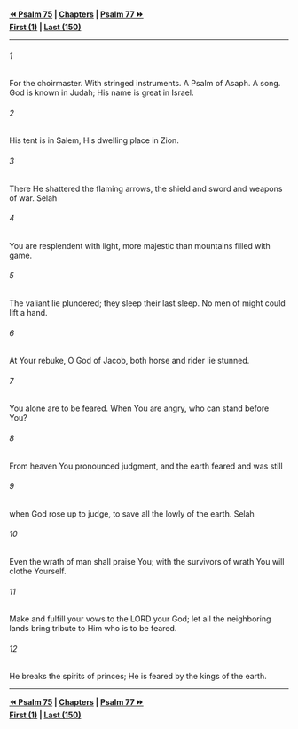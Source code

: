   
**[⏪ Psalm 75](./Psalm%2075.md) | [Chapters](./_index.md) | [Psalm 77 ⏩](./Psalm%2077.md)**  
**[First (1)](./Psalm%201.md) | [Last (150)](./Psalm%20150.md)**  
  
---  
  
###### 1  
For the choirmaster. With stringed instruments. A Psalm of Asaph. A song. God is known in Judah; His name is great in Israel.  
  
###### 2  
His tent is in Salem, His dwelling place in Zion.  
  
###### 3  
There He shattered the flaming arrows, the shield and sword and weapons of war. Selah  
  
###### 4  
You are resplendent with light, more majestic than mountains filled with game.  
  
###### 5  
The valiant lie plundered; they sleep their last sleep. No men of might could lift a hand.  
  
###### 6  
At Your rebuke, O God of Jacob, both horse and rider lie stunned.  
  
###### 7  
You alone are to be feared. When You are angry, who can stand before You?  
  
###### 8  
From heaven You pronounced judgment, and the earth feared and was still  
  
###### 9  
when God rose up to judge, to save all the lowly of the earth. Selah  
  
###### 10  
Even the wrath of man shall praise You; with the survivors of wrath You will clothe Yourself.  
  
###### 11  
Make and fulfill your vows to the LORD your God; let all the neighboring lands bring tribute to Him who is to be feared.  
  
###### 12  
He breaks the spirits of princes; He is feared by the kings of the earth.  
  
  
---  
  
**[⏪ Psalm 75](./Psalm%2075.md) | [Chapters](./_index.md) | [Psalm 77 ⏩](./Psalm%2077.md)**  
**[First (1)](./Psalm%201.md) | [Last (150)](./Psalm%20150.md)**  
  
